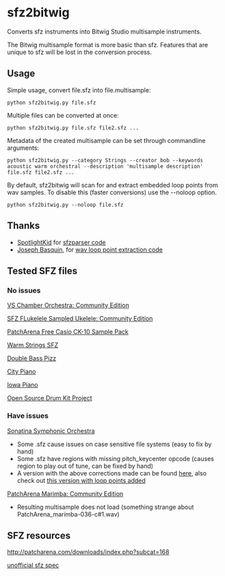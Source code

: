 # sfz2bitwig

Converts sfz instruments into Bitwig Studio multisample instruments.

The Bitwig multisample format is more basic than sfz. Features that are unique to sfz will be lost in the conversion process.

## Usage
Simple usage, convert file.sfz into file.multisample:
```shell
python sfz2bitwig.py file.sfz
```

Multiple files can be converted at once:
```shell
python sfz2bitwig.py file.sfz file2.sfz ...
```

Metadata of the created multisample can be set through commandline arguments:
```shell
python sfz2bitwig.py --category Strings --creator bob --keywords acoustic warm orchestral --description 'multisample description' file.sfz file2.sfz ...
```

By default, sfz2bitwig will scan for and extract embedded loop points from wav samples. To disable this (faster conversions) use the --noloop option.
```shell
python sfz2bitwig.py --noloop file.sfz
```


## Thanks
* [SpotlightKid](https://github.com/SpotlightKid) for [sfzparser code](https://github.com/SpotlightKid/sfzparser)
* [Joseph Basquin](https://github.com/josephernest), for [wav loop point extraction code](https://gist.github.com/josephernest/3f22c5ed5dabf1815f16efa8fa53d476)

## Tested SFZ files

### No issues
[VS Chamber Orchestra: Community Edition](https://github.com/sgossner/VSCO-2-CE)

[SFZ FLukelele Sampled Ukelele: Community Edition](http://patcharena.com/sfz-flukelele-sampled-ukelele-sfz-format/)

[PatchArena Free Casio CK-10 Sample Pack](http://patcharena.com/free-casio-ck-10-sample-pack/)

[Warm Strings SFZ](http://patcharena.com/downloads/comment.php?dlid=1247)

[Double Bass Pizz](http://patcharena.com/downloads/comment.php?dlid=1256)

[City Piano](http://bigcatinstruments.blogspot.com/2015/09/all-keyboard-instruments.html)

[Iowa Piano](http://bigcatinstruments.blogspot.com/2015/09/all-keyboard-instruments.html)

[Open Source Drum Kit Project](http://download.linuxaudio.org/musical-instrument-libraries/sfz/the_open_source_drumkit.tar.7z)


### Have issues
[Sonatina Symphonic Orchestra](http://sso.mattiaswestlund.net/download.html)
* Some .sfz cause issues on case sensitive file systems (easy to fix by hand)
* Some .sfz have regions with missing pitch_keycenter opcode (causes region to play out of tune, can be fixed by hand)
* A version with the above corrections made can be found [here](https://github.com/davem2/sso), also check out [this version with loop points added](https://github.com/peastman/sso)

[PatchArena Marimba: Community Edition](http://patcharena.com/free-marimba-samples-patcharena-marimba-in-sfz-format/)
* Resulting multisample does not load (something strange about PatchArena_marimba-036-c#1.wav)

## SFZ resources
http://patcharena.com/downloads/index.php?subcat=168

[unofficial sfz spec](http://drealm.info/sfz/plj-sfz.xhtml)
